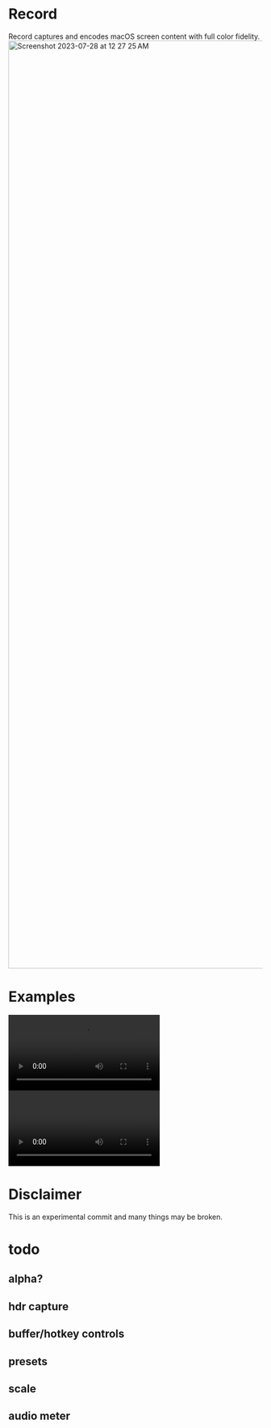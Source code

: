 # Record
Record captures and encodes macOS screen content with full color fidelity.<img width="1840" alt="Screenshot 2023-07-28 at 12 27 25 AM" src="https://github.com/jcm93/Record/assets/6864788/d7ede363-80dc-46b6-bd2a-51799e20a318">
# Examples
<video src="https://github.com/jcm93/Record/assets/6864788/e64d21a9-abe6-4a09-890e-0193c772f5c3" controls="controls" style="max-width: 730px;">
</video>
<video src="https://github.com/jcm93/Record/assets/6864788/53d590c5-e4da-45e7-adf2-8b54d585175b" controls="controls" style="max-width: 730px;"></video>

# Disclaimer


This is an experimental commit and many things may be broken.
# todo
## alpha?
## hdr capture
## buffer/hotkey controls
## presets
## scale
## audio meter
